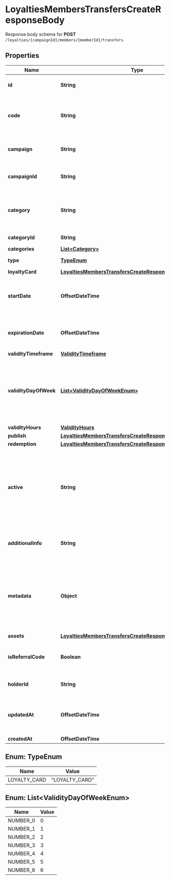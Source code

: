 

# LoyaltiesMembersTransfersCreateResponseBody

Response body schema for **POST** `/loyalties/{campaignId}/members/{memberId}/transfers`.

## Properties

| Name | Type | Description |
|------------ | ------------- | ------------- |
|**id** | **String** | Assigned by the Voucherify API, identifies the voucher. |
|**code** | **String** | A code that identifies a voucher. Pattern can use all letters of the English alphabet, Arabic numerals, and special characters. |
|**campaign** | **String** | A unique campaign name, identifies the voucher&#39;s parent campaign. |
|**campaignId** | **String** | Assigned by the Voucherify API, identifies the voucher&#39;s parent campaign. |
|**category** | **String** | Tag defining the category that this voucher belongs to. Useful when listing vouchers using the List Vouchers endpoint. |
|**categoryId** | **String** | Unique category ID assigned by Voucherify. |
|**categories** | [**List&lt;Category&gt;**](Category.md) |  |
|**type** | [**TypeEnum**](#TypeEnum) | Defines the type of the voucher. |
|**loyaltyCard** | [**LoyaltiesMembersTransfersCreateResponseBodyLoyaltyCard**](LoyaltiesMembersTransfersCreateResponseBodyLoyaltyCard.md) |  |
|**startDate** | **OffsetDateTime** | Activation timestamp defines when the code starts to be active in ISO 8601 format. Voucher is inactive before this date. |
|**expirationDate** | **OffsetDateTime** | Expiration timestamp defines when the code expires in ISO 8601 format. Voucher is inactive after this date. |
|**validityTimeframe** | [**ValidityTimeframe**](ValidityTimeframe.md) |  |
|**validityDayOfWeek** | [**List&lt;ValidityDayOfWeekEnum&gt;**](#List&lt;ValidityDayOfWeekEnum&gt;) | Integer array corresponding to the particular days of the week in which the voucher is valid.  - &#x60;0&#x60; Sunday - &#x60;1&#x60; Monday - &#x60;2&#x60; Tuesday - &#x60;3&#x60; Wednesday - &#x60;4&#x60; Thursday - &#x60;5&#x60; Friday - &#x60;6&#x60; Saturday |
|**validityHours** | [**ValidityHours**](ValidityHours.md) |  |
|**publish** | [**LoyaltiesMembersTransfersCreateResponseBodyPublish**](LoyaltiesMembersTransfersCreateResponseBodyPublish.md) |  |
|**redemption** | [**LoyaltiesMembersTransfersCreateResponseBodyRedemption**](LoyaltiesMembersTransfersCreateResponseBodyRedemption.md) |  |
|**active** | **String** | A flag to toggle the voucher on or off. You can disable a voucher even though it&#39;s within the active period defined by the start_date and expiration_date.  - &#x60;true&#x60; indicates an active voucher - &#x60;false&#x60; indicates an inactive voucher |
|**additionalInfo** | **String** | An optional field to keep any extra textual information about the code such as a code description and details. |
|**metadata** | **Object** | The metadata object stores all custom attributes assigned to the code. A set of key/value pairs that you can attach to a voucher object. It can be useful for storing additional information about the voucher in a structured format. |
|**assets** | [**LoyaltiesMembersTransfersCreateResponseBodyAssets**](LoyaltiesMembersTransfersCreateResponseBodyAssets.md) |  |
|**isReferralCode** | **Boolean** | Flag indicating whether this voucher is a referral code; &#x60;true&#x60; for campaign type &#x60;REFERRAL_PROGRAM&#x60;. |
|**holderId** | **String** | Unique identifier of the customer who owns the voucher. |
|**updatedAt** | **OffsetDateTime** | Timestamp representing the date and time when the voucher was last updated in ISO 8601 format. |
|**createdAt** | **OffsetDateTime** |  |



## Enum: TypeEnum

| Name | Value |
|---- | -----|
| LOYALTY_CARD | &quot;LOYALTY_CARD&quot; |



## Enum: List&lt;ValidityDayOfWeekEnum&gt;

| Name | Value |
|---- | -----|
| NUMBER_0 | 0 |
| NUMBER_1 | 1 |
| NUMBER_2 | 2 |
| NUMBER_3 | 3 |
| NUMBER_4 | 4 |
| NUMBER_5 | 5 |
| NUMBER_6 | 6 |



